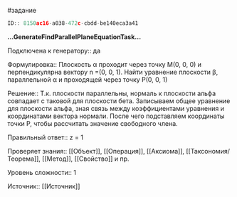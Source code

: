 #задание

```javascript
ID:: 8150ac16-a038-472c-cbdd-be140eca3a41
```

**...GenerateFindParallelPlaneEquationTask...**

Подключена к генератору:: да

Формулировка:: Плоскость α проходит через точку M(0, 0, 0) и перпендикулярна вектору n =(0, 0, 1). Найти уравнение плоскости β, параллельной α и проходящей через точку P(0, 0, 1)


Решение:: Т.к. плоскости параллельны, нормаль к плоскости альфа совпадает с таковой для плоскости бета. Записываем общее уравнение для плоскости альфа, зная связь между коэффициентами уравнения и координатами вектора нормали. После чего подставляем координаты точки P, чтобы рассчитать значение свободного члена.

Правильный ответ:: z = 1

Проверяет знания:: [[Объект]], [[Операция]], [[Аксиома]], [[Таксономия/Теорема]], [[Метод]], [[Свойство]] и пр.

Уровень сложности:: 1

Источник:: [[Источник]]